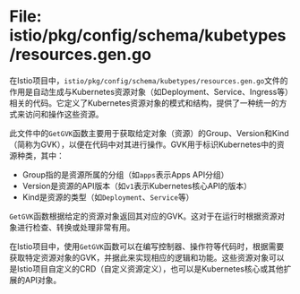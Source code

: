 # File: istio/pkg/config/schema/kubetypes/resources.gen.go

在Istio项目中，`istio/pkg/config/schema/kubetypes/resources.gen.go`文件的作用是自动生成与Kubernetes资源对象（如Deployment、Service、Ingress等）相关的代码。它定义了Kubernetes资源对象的模式和结构，提供了一种统一的方式来访问和操作这些资源。

此文件中的`GetGVK`函数主要用于获取给定对象（资源）的Group、Version和Kind（简称为GVK），以便在代码中对其进行操作。GVK用于标识Kubernetes中的资源种类，其中：

- Group指的是资源所属的分组（如`apps`表示Apps API分组）
- Version是资源的API版本（如`v1`表示Kubernetes核心API的版本）
- Kind是资源的类型（如`Deployment`、`Service`等）

`GetGVK`函数根据给定的资源对象返回其对应的GVK。这对于在运行时根据资源对象进行检查、转换或处理非常有用。

在Istio项目中，使用`GetGVK`函数可以在编写控制器、操作符等代码时，根据需要获取特定资源对象的GVK，并据此来实现相应的逻辑和功能。这些资源对象可以是Istio项目自定义的CRD（自定义资源定义），也可以是Kubernetes核心或其他扩展的API对象。

